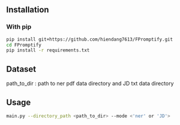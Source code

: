 
## Installation

### With pip

```bash
pip install git+https://github.com/hiendang7613/FPromptify.git
cd FPromptify
pip install -r requirements.txt
```
## Dataset
path_to_dir : path to ner pdf data directory and JD txt data directory

## Usage
```bash
main.py --directory_path <path_to_dir> --mode <'ner' or 'JD'>
```
